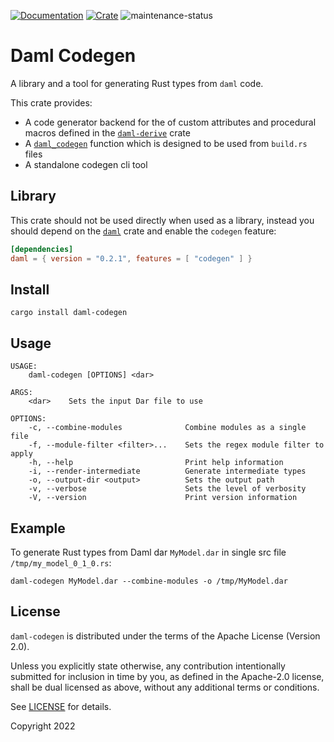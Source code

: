 [![Documentation](https://docs.rs/daml-codegen/badge.svg)](https://docs.rs/daml-codegen/0.2.1)
[![Crate](https://img.shields.io/crates/v/daml-codegen.svg)](https://crates.io/crates/daml-codegen/0.2.1)
![maintenance-status](https://img.shields.io/badge/maintenance-experimental-blue.svg)

# Daml Codegen

A library and a tool for generating Rust types from `daml` code.

This crate provides:

- A code generator backend for the of custom attributes and procedural macros defined in
  the [`daml-derive`](https://docs.rs/daml-derive/0.2.1/daml_derive/) crate
- A [`daml_codegen`](https://docs.rs/daml-codegen/0.2.1/daml_codegen/generator/fn.daml_codegen.html) function which is
  designed to be used from `build.rs` files
- A standalone codegen cli tool

## Library

This crate should not be used directly when used as a library, instead you should depend on
the [`daml`](https://crates.io/crates/daml/0.2.1) crate and enable the `codegen` feature:

```toml
[dependencies]
daml = { version = "0.2.1", features = [ "codegen" ] }
```

## Install

```shell
cargo install daml-codegen
```

## Usage

```shell
USAGE:
    daml-codegen [OPTIONS] <dar>

ARGS:
    <dar>    Sets the input Dar file to use

OPTIONS:
    -c, --combine-modules              Combine modules as a single file
    -f, --module-filter <filter>...    Sets the regex module filter to apply
    -h, --help                         Print help information
    -i, --render-intermediate          Generate intermediate types
    -o, --output-dir <output>          Sets the output path
    -v, --verbose                      Sets the level of verbosity
    -V, --version                      Print version information
```

## Example

To generate Rust types from Daml dar `MyModel.dar` in single src file `/tmp/my_model_0_1_0.rs`:

```shell
daml-codegen MyModel.dar --combine-modules -o /tmp/MyModel.dar
```

## License

`daml-codegen` is distributed under the terms of the Apache License (Version 2.0).

Unless you explicitly state otherwise, any contribution intentionally submitted for inclusion in time by you, as defined
in the Apache-2.0 license, shall be dual licensed as above, without any additional terms or conditions.

See [LICENSE](LICENSE) for details.

Copyright 2022